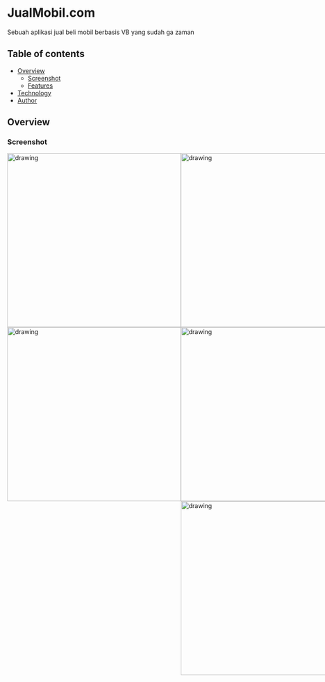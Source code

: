 # JualMobil.com
Sebuah aplikasi jual beli mobil berbasis VB yang sudah ga zaman

## Table of contents

- [Overview](#overview)
  - [Screenshot](#screenshot)
  - [Features](#features)
- [Technology](#technology)
- [Author](#author)

## Overview

### Screenshot
<div style="display:flex;">
    <div>
        <img src="./screenshot/1.png" alt="drawing" width="400"  loading="lazy"/>
        <img src="./screenshot/2.png" alt="drawing" width="400"  loading="lazy"/>
    </div>
    <div>
        <img src="./screenshot/3.png" alt="drawing" width="400"  loading="lazy"/>
        <img src="./screenshot/4.png" alt="drawing" width="400"  loading="lazy"/>
        <img src="./screenshot/5.png" alt="drawing" width="400"  loading="lazy"/>
    </div>
<div>



### Features

- Mampu membuat, menghapus, dan mengedit Penjualan Mobile
- Memiliki fitur pencarian yang fleksibel.
- Memiliki fitur autentikasi dan otorisasi
-
- Memanfaatkan mysql sebagai databasenya.

## Technology

- Visual Basic
- Mysql

## Author

- Muhammad Haikal Alrasyid
- Heical Chandra Syahputra
- Sandhi Karunia Sugihartana
- Hilmawan Fauzi Wibowo
